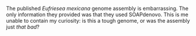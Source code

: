 The published *Eufriesea mexicana* genome assembly is embarrassing.
The only information they provided was that they used SOAPdenovo.
This is me unable to contain my curiosity: is this a tough genome, or was the assembly just *that bad*?
